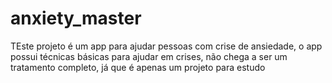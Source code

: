 # anxiety_master
TEste projeto é um app para ajudar pessoas com crise de ansiedade, o app possui técnicas básicas para ajudar em crises, não chega a ser um tratamento completo, já que é apenas um projeto para estudo
